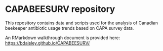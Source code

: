 # CAPABEESURV repository
This repository contains data and scripts used for the analysis of Canadian beekeeper antibiotic usage trends based on CAPA survey data. 

An RMarkdown walkthrough document is provided here: https://bdaisley.github.io/CAPABEESURV/
